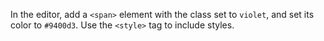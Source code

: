 In the editor, add a `<span>` element with the class set to `violet`, and set its color to `#9400d3`. Use the `<style>` tag to include styles.
